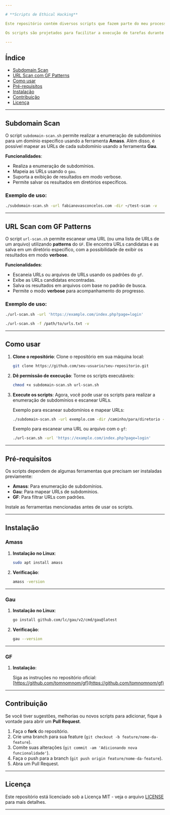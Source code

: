 ```yaml
---

# **Scripts de Ethical Hacking**

Este repositório contém diversos scripts que fazem parte do meu processo de aprendizagem de **Ethical Hacking**. O foco é automatizar tarefas comuns de segurança, como varredura de subdomínios, mapeamento de URLs, filtragem e análise de padrões.

Os scripts são projetados para facilitar a execução de tarefas durante testes de penetração (pentests) e outras atividades relacionadas à segurança cibernética.

---
```


## **Índice**

* [Subdomain Scan](#subdomain-scan)
* [URL Scan com GF Patterns](#url-scan-com-gf-patterns)
* [Como usar](#como-usar)
* [Pré-requisitos](#pré-requisitos)
* [Instalação](#instalação)
* [Contribuição](#contribuição)
* [Licença](#licença)

---

## **Subdomain Scan**

O script `subdomain-scan.sh` permite realizar a enumeração de subdomínios para um domínio específico usando a ferramenta **Amass**. Além disso, é possível mapear as URLs de cada subdomínio usando a ferramenta **Gau**.

**Funcionalidades**:

* Realiza a enumeração de subdomínios.
* Mapeia as URLs usando o `gau`.
* Suporta a exibição de resultados em modo verbose.
* Permite salvar os resultados em diretórios específicos.

### **Exemplo de uso**:

```bash
./subdomain-scan.sh -url fabianovasconcelos.com -dir ~/test-scan -v
```

---

## **URL Scan com GF Patterns**

O script `url-scan.sh` permite escanear uma URL (ou uma lista de URLs de um arquivo) utilizando **patterns** do `GF`. Ele encontra URLs candidatas e as salva em um diretório específico, com a possibilidade de exibir os resultados em modo **verbose**.

**Funcionalidades**:

* Escaneia URLs ou arquivos de URLs usando os padrões do `gf`.
* Exibe as URLs candidatas encontradas.
* Salva os resultados em arquivos com base no padrão de busca.
* Permite o modo **verbose** para acompanhamento do progresso.

### **Exemplo de uso**:

```bash
./url-scan.sh -url 'https://example.com/index.php?page=login'
```

```bash
./url-scan.sh -f /path/to/urls.txt -v
```

---

## **Como usar**

1. **Clone o repositório**:
   Clone o repositório em sua máquina local:

   ```bash
   git clone https://github.com/seu-usuario/seu-repositorio.git
   ```

2. **Dê permissão de execução**:
   Torne os scripts executáveis:

   ```bash
   chmod +x subdomain-scan.sh url-scan.sh
   ```

3. **Execute os scripts**:
   Agora, você pode usar os scripts para realizar a enumeração de subdomínios e escanear URLs.

   Exemplo para escanear subdomínios e mapear URLs:

   ```bash
   ./subdomain-scan.sh -url exemplo.com -dir /caminho/para/diretorio -v
   ```

   Exemplo para escanear uma URL ou arquivo com o `gf`:

   ```bash
   ./url-scan.sh -url 'https://example.com/index.php?page=login'
   ```

---

## **Pré-requisitos**

Os scripts dependem de algumas ferramentas que precisam ser instaladas previamente:

* **Amass**: Para enumeração de subdomínios.
* **Gau**: Para mapear URLs de subdomínios.
* **GF**: Para filtrar URLs com padrões.

Instale as ferramentas mencionadas antes de usar os scripts.

---

## **Instalação**

### **Amass**

1. **Instalação no Linux**:

   ```bash
   sudo apt install amass
   ```

2. **Verificação**:

   ```bash
   amass -version
   ```

---

### **Gau**

1. **Instalação no Linux**:

   ```bash
   go install github.com/lc/gau/v2/cmd/gau@latest
   ```

2. **Verificação**:

   ```bash
   gau --version
   ```

---

### **GF**

1. **Instalação**:

   Siga as instruções no repositório oficial: [https://github.com/tomnomnom/gf](https://github.com/tomnomnom/gf)

---

## **Contribuição**

Se você tiver sugestões, melhorias ou novos scripts para adicionar, fique à vontade para abrir um **Pull Request**.

1. Faça o **fork** do repositório.
2. Crie uma branch para sua feature (`git checkout -b feature/nome-da-feature`).
3. Comite suas alterações (`git commit -am 'Adicionando nova funcionalidade'`).
4. Faça o push para a branch (`git push origin feature/nome-da-feature`).
5. Abra um Pull Request.

---

## **Licença**

Este repositório está licenciado sob a Licença MIT - veja o arquivo [LICENSE](LICENSE) para mais detalhes.

---
